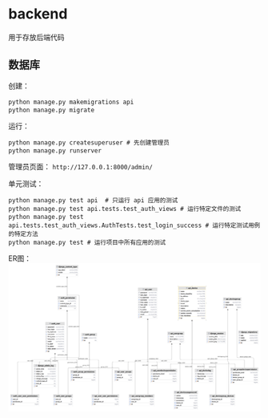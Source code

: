# backend
用于存放后端代码

## 数据库
创建：
```shell
python manage.py makemigrations api
python manage.py migrate
```
运行：
```shell
python manage.py createsuperuser # 先创建管理员
python manage.py runserver
```
管理员页面：
`http://127.0.0.1:8000/admin/`

单元测试：
```shell
python manage.py test api  # 只运行 api 应用的测试
python manage.py test api.tests.test_auth_views # 运行特定文件的测试
python manage.py test api.tests.test_auth_views.AuthTests.test_login_success # 运行特定测试用例的特定方法
python manage.py test # 运行项目中所有应用的测试
```
ER图：![](./er.png)